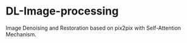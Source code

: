 # DL-Image-processing
Image Denoising and Restoration based on pix2pix with Self-Attention Mechanism.
